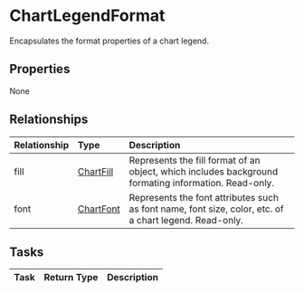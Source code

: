 # ChartLegendFormat

Encapsulates the format properties of a chart legend.

## Properties
None

## Relationships
| Relationship | Type	|Description|
|:---------------|:--------|:----------|
|fill|[ChartFill](chartfill.md)|Represents the fill format of an object, which includes background formating information. Read-only.|
|font|[ChartFont](chartfont.md)|Represents the font attributes such as font name, font size, color, etc. of a chart legend. Read-only.|

## Tasks

| Task		   | Return Type	|Description|
|:---------------|:--------|:----------|
